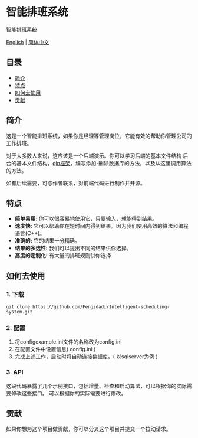 # 智能排班系统
智能排班系统

<div>

[English](README.md) | [简体中文](README.zh-CN.md)
<br>

</div>

## 目录

- [简介](#简介)
- [特点](#特点)
- [如何去使用](#如何去使用)
- [贡献](#贡献)

## 简介

这是一个智能排班系统，如果你是经理等管理岗位，它能有效的帮助你管理公司的工作排班。

对于大多数人来说，这应该是一个后端演示。你可以学习后端的基本文件结构
后台的基本文件结构，[gin框架](https://github.com/gin-gonic/gin)，编写添加-删除数据库的方法，以及从这里调用算法的方法。

如有后续需要，可与作者联系，对前端代码进行制作并开源。

## 特点

- **简单易用:** 你可以很容易地使用它，只要输入，就能得到结果。
- **速度快:** 它可以帮助你在短时间内得到结果。因为我们使用高效的算法和编程语言(C++)。
- **准确的:** 它的结果十分精确。
- **结果的多选性:** 我们可以提出不同的结果供你选择。
- **高度的定制化:** 有大量的排班规则供你选择

## 如何去使用

### 1. 下载

```shell
git clone https://github.com/Fengzdadi/Intelligent-scheduling-system.git
```

### 2. 配置

1. 将configexample.ini文件的名称改为config.ini
2. 在配置文件中设置信息( config.ini )
3. 完成上述工作，启动时将自动连接数据库。( 以sqlserver为例 )

### 3. API

这段代码暴露了几个示例接口，包括增量、检查和启动算法，可以根据你的实际需要修改这些接口。
可以根据你的实际需要进行修改。

## 贡献

如果你想为这个项目做贡献，你可以分叉这个项目并提交一个拉动请求。



